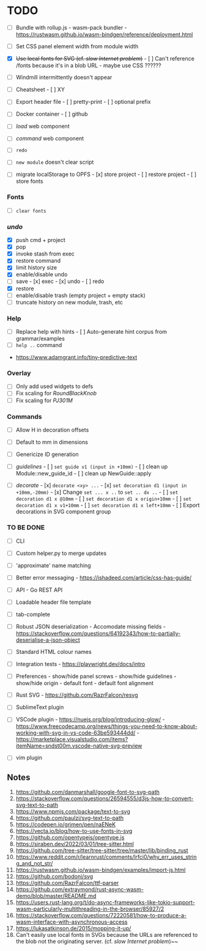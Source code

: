 # TODO

- [ ] Bundle with rollup.js
      - wasm-pack bundler
      - https://rustwasm.github.io/wasm-bindgen/reference/deployment.html
      

- [ ] Set CSS panel element width from module width
- [x] ~~Use local fonts for SVG (cf. _slow Internet problem_)~~
      - [ ] Can't reference /fonts because it's in a blob URL - maybe use CSS ??????
- [ ] Windmill intermittently doesn't appear
- [ ] Cheatsheet
      - [ ] XY

- [ ] Export header file
      - [ ] pretty-print
      - [ ] optional prefix

- [ ] Docker container
      - [ ] github

- [ ] _load_ web component
- [ ] _command_ web component
- [ ] `redo`


- [ ] `new module` doesn't clear script

- [ ] migrate localStorage to OPFS
      - [x] store project
      - [ ] restore project
      - [ ] store fonts

### Fonts
   - [ ] `clear fonts`

### _undo_
   - [x] push cmd + project
   - [x] pop
   - [x] invoke stash from exec
   - [x] restore command
   - [x] limit history size
   - [x] enable/disable undo
   - [ ] save
         - [x] exec
         - [x] undo
         - [ ] redo
   - [x] restore
   - [ ] enable/disable trash (empty project + empty stack)
   - [ ] truncate history on new module, trash, etc

### Help
- [ ] Replace help with hints
      - [ ] Auto-generate hint corpus from grammar/examples
- [ ] `help ..` command
- https://www.adamgrant.info/tiny-predictive-text

### Overlay
- [ ] Only add used widgets to defs
- [ ] Fix scaling for _RoundBlackKnob_
- [ ] Fix scaling for _PJ301M_

### Commands
- [ ] Allow H in decoration offsets
- [ ] Default to mm in dimensions
- [ ] Genericize ID generation

- [ ] _guidelines_
      - [ ] `set guide v1 (input in +10mm)`
      - [ ] clean up Module::new_guide_id
      - [ ] clean up NewGuide::apply

- [ ] _decorate_
      - [x] `decorate <xy> ...`
      - [x] `set decoration d1 (input in +10mm,-20mm)`
      - [x] Change `set ... x ..` to `set .. dx ..`
      - [ ] `set decoration d1 x @10mm`
      - [ ] `set decoration d1 x origin+10mm`
      - [ ] `set decoration d1 x v1+10mm`
      - [ ] `set decoration d1 x left+10mm`
      - [ ] Export decorations in SVG component group


### TO BE DONE

- [ ] CLI
- [ ] Custom helper.py to merge updates
- [ ] 'approximate' name matching
- [ ] Better error messaging
      - https://ishadeed.com/article/css-has-guide/

- [ ] API
      - Go REST API

- [ ] Loadable header file template
- [ ] tab-complete
- [ ] Robust JSON deserialization 
      - Accomodate missing fields
      - https://stackoverflow.com/questions/64192343/how-to-partially-deserialise-a-json-object

- [ ] Standard HTML colour names
- [ ] Integration tests
      - https://playwright.dev/docs/intro

- [ ] Preferences
      - show/hide panel screws
      - show/hide guidelines
      - show/hide origin
      - default font
      - default font alignment

- [ ] Rust SVG
      - https://github.com/RazrFalcon/resvg
      

- [ ] SublimeText plugin
- [ ] VSCode plugin
      - https://nuejs.org/blog/introducing-glow/
      - https://www.freecodecamp.org/news/things-you-need-to-know-about-working-with-svg-in-vs-code-63be593444dd/
      - https://marketplace.visualstudio.com/items?itemName=sndst00m.vscode-native-svg-preview
- [ ] vim plugin


## Notes

1.  https://github.com/danmarshall/google-font-to-svg-path
2.  https://stackoverflow.com/questions/26594555/d3js-how-to-convert-svg-text-to-path
3.  https://www.npmjs.com/package/text-to-svg
4.  https://github.com/paulzi/svg-text-to-path
5.  https://codepen.io/grimen/pen/naENeK
6.  https://vecta.io/blog/how-to-use-fonts-in-svg
7.  https://github.com/opentypejs/opentype.js
8.  https://siraben.dev/2022/03/01/tree-sitter.html
9.  https://github.com/tree-sitter/tree-sitter/tree/master/lib/binding_rust
10. https://www.reddit.com/r/learnrust/comments/lrfci0/why_err_uses_string_and_not_str/
11. https://rustwasm.github.io/wasm-bindgen/examples/import-js.html
12. https://github.com/bodoni/svg
13. https://github.com/RazrFalcon/ttf-parser
14. https://github.com/extraymond/rust-async-wasm-demo/blob/master/README.md
15. https://users.rust-lang.org/t/do-async-frameworks-like-tokio-support-wasm-particularly-multithreading-in-the-browser/85927/2
16. https://stackoverflow.com/questions/72220581/how-to-produce-a-wasm-interface-with-asynchronous-access
17. https://lukasatkinson.de/2015/mopping-it-up/
18. Can't easily use local fonts in SVGs because the URLs are referenced to the blob not the originating server.
    (cf. _slow Internet problem_)~~

